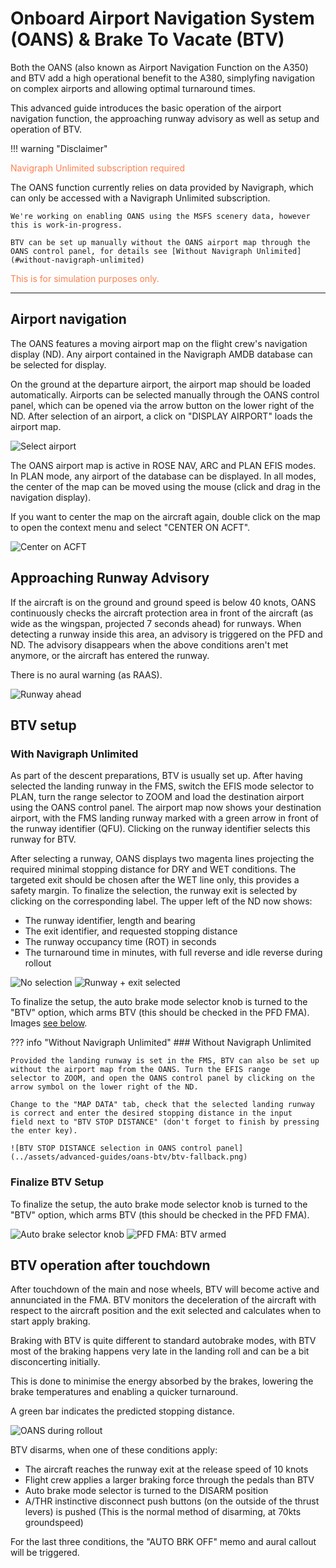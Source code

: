 # Onboard Airport Navigation System (OANS) & Brake To Vacate (BTV)

Both the OANS (also known as Airport Navigation Function on the A350) and BTV add a high operational benefit to the A380,
simplyfing navigation on complex airports and allowing optimal turnaround times.

This advanced guide introduces the basic operation of the airport navigation function, the approaching runway advisory as
well as setup and operation of BTV.

!!! warning "Disclaimer"
    <p style="color:coral;">Navigraph Unlimited subscription required</p>
    The OANS function currently relies on data provided by Navigraph, which can only be accessed with a Navigraph Unlimited
    subscription.

    We're working on enabling OANS using the MSFS scenery data, however this is work-in-progress.

    BTV can be set up manually without the OANS airport map through the OANS control panel, for details see [Without Navigraph Unlimited](#without-navigraph-unlimited)

<p style="color:coral;">This is for simulation purposes only.</p>

---

## Airport navigation

The OANS features a moving airport map on the flight crew's navigation display (ND). Any airport contained in the Navigraph
AMDB database can be selected for display.

On the ground at the departure airport, the airport map should be loaded automatically.
Airports can be selected manually through the OANS control panel, which can be opened via the arrow button on the lower
right of the ND. After selection of an airport, a click on "DISPLAY AIRPORT" loads the airport map.

![Select airport](../assets/advanced-guides/oans-btv/oans-cp-select-airport.png)

The OANS airport map is active in ROSE NAV, ARC and PLAN EFIS modes. In PLAN mode, any airport of the database can be displayed.
In all modes, the center of the map can be moved using the mouse (click and drag in the navigation display).

If you want to center the map on the aircraft again, double click on the map to open the context menu and select "CENTER ON ACFT".

![Center on ACFT](../assets/advanced-guides/oans-btv/oans-center-on-acft.png)

## Approaching Runway Advisory

If the aircraft is on the ground and ground speed is below 40 knots, OANS continuously checks the aircraft protection area
in front of the aircraft (as wide as the wingspan, projected 7 seconds ahead) for runways. When detecting a runway inside this
area, an advisory is triggered on the PFD and ND. The advisory disappears when the above conditions aren't met anymore, or
the aircraft has entered the runway.

There is no aural warning (as RAAS).

![Runway ahead](../assets/advanced-guides/oans-btv/oans-runway-ahead.png)

## BTV setup

### With Navigraph Unlimited

As part of the descent preparations, BTV is usually set up. After having selected the landing runway in the FMS, switch
the EFIS mode selector to PLAN, turn the range selector to ZOOM and load the destination airport using the OANS control panel.
The airport map now shows your destination airport, with the FMS landing runway marked with a green arrow in front of the
runway identifier (QFU). Clicking on the runway identifier selects this runway for BTV.

After selecting a runway, OANS displays two magenta lines projecting the required minimal stopping distance for DRY and WET
conditions. The targeted exit should be chosen after the WET line only, this provides a safety margin. To finalize the
selection, the runway exit is selected by clicking on the corresponding label.
The upper left of the ND now shows:

- The runway identifier, length and bearing
- The exit identifier, and requested stopping distance
- The runway occupancy time (ROT) in seconds
- The turnaround time in minutes, with full reverse and idle reverse during rollout

![No selection](../assets/advanced-guides/oans-btv/btv-setup-no-selection.png)
![Runway + exit selected](../assets/advanced-guides/oans-btv/btv-setup-selected.png)

To finalize the setup, the auto brake mode selector knob is turned to the "BTV" option, which arms BTV (this should be
checked in the PFD FMA). Images [see below](#finalize-btv-setup).

??? info "Without Navigraph Unlimited"
    ### Without Navigraph Unlimited

    Provided the landing runway is set in the FMS, BTV can also be set up without the airport map from the OANS. Turn the EFIS range
    selector to ZOOM, and open the OANS control panel by clicking on the arrow symbol on the lower right of the ND.

    Change to the "MAP DATA" tab, check that the selected landing runway is correct and enter the desired stopping distance in the input
    field next to "BTV STOP DISTANCE" (don't forget to finish by pressing the enter key).

    ![BTV STOP DISTANCE selection in OANS control panel](../assets/advanced-guides/oans-btv/btv-fallback.png)

### Finalize BTV Setup

To finalize the setup, the auto brake mode selector knob is turned to the "BTV" option, which arms BTV (this should be
checked in the PFD FMA).

![Auto brake selector knob](../assets/advanced-guides/oans-btv/btv-abrk-selector.png)
![PFD FMA: BTV armed](../assets/advanced-guides/oans-btv/pfd-btv-armed.png)

## BTV operation after touchdown

After touchdown of the main and nose wheels, BTV will become active and annunciated in the FMA. BTV monitors the deceleration of the aircraft with respect to the aircraft position and the exit selected and calculates when to start apply braking.

Braking with BTV is quite different to standard autobrake modes, with BTV most of the braking happens very late in the landing roll and can be a bit disconcerting initially.

This is done to minimise the energy absorbed by the brakes, lowering the brake temperatures and enabling a quicker turnaround.

A green bar indicates the predicted stopping distance.

![OANS during rollout](../assets/advanced-guides/oans-btv/btv-active-stopbar.png)

BTV disarms, when one of these conditions apply:

- The aircraft reaches the runway exit at the release speed of 10 knots
- Flight crew applies a larger braking force through the pedals than BTV
- Auto brake mode selector is turned to the DISARM position
- A/THR instinctive disconnect push buttons (on the outside of the thrust levers) is pushed (This is the normal method of disarming, at 70kts groundspeed)

For the last three conditions, the "AUTO BRK OFF" memo and aural callout will be triggered.
